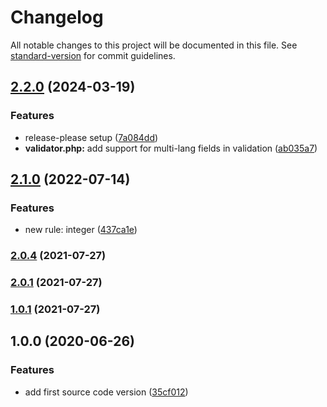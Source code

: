 # Changelog

All notable changes to this project will be documented in this file. See [standard-version](https://github.com/conventional-changelog/standard-version) for commit guidelines.

## [2.2.0](https://github.com/SandroMiguel/verum-php/compare/v2.1.1...v2.2.0) (2024-03-19)


### Features

* release-please setup ([7a084dd](https://github.com/SandroMiguel/verum-php/commit/7a084dd343ababc4402aa3658e8240e9b8d489c6))
* **validator.php:** add support for multi-lang fields in validation ([ab035a7](https://github.com/SandroMiguel/verum-php/commit/ab035a70a83121dbf309d33ca7222e51e1bcbca6))

## [2.1.0](https://github.com/SandroMiguel/verum-php/compare/v2.0.4...v2.1.0) (2022-07-14)


### Features

* new rule: integer ([437ca1e](https://github.com/SandroMiguel/verum-php/commit/437ca1e8bc4086c5e1732e0878f13e8f2c530c3f))

### [2.0.4](https://github.com/SandroMiguel/verum-php/compare/v2.0.3...v2.0.4) (2021-07-27)

### [2.0.1](https://github.com/SandroMiguel/verum-php/compare/v1.0.1...v2.0.1) (2021-07-27)

### [1.0.1](https://github.com/SandroMiguel/verum-php/compare/v2.0.0...v1.0.1) (2021-07-27)

## 1.0.0 (2020-06-26)

### Features

-   add first source code version ([35cf012](https://github.com/SandroMiguel/verum-php/commit/35cf01273cb568904f5a8b375d27567829ea8d35))
